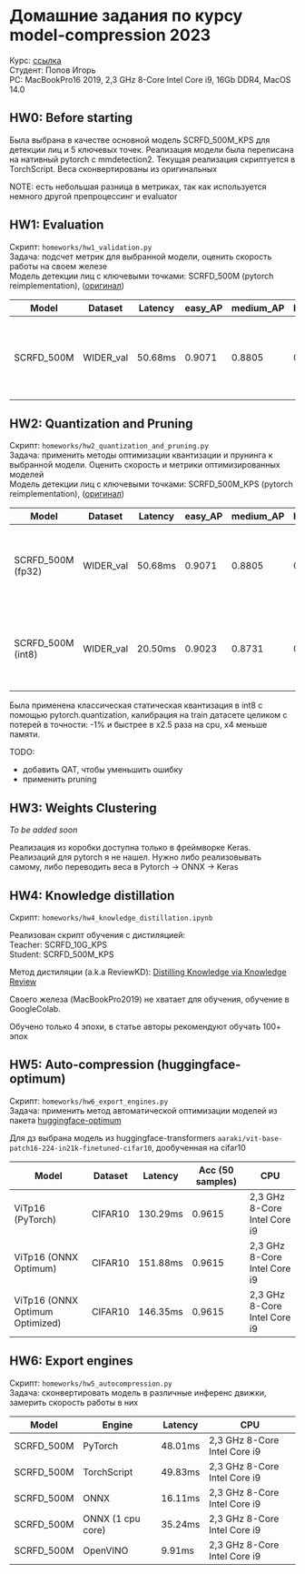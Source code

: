 # Домашние задания по курсу model-compression 2023
Курс: [ссылка](https://github.com/aitalents/model-compression-2023.git) \
Студент: Попов Игорь \
PC: MacBookPro16 2019, 2,3 GHz 8-Core Intel Core i9, 16Gb DDR4, MacOS 14.0

## HW0: Before starting
Была выбрана в качестве основной модель SCRFD_500M_KPS для детекции лиц и 5 ключевых точек. Реализация модели была 
переписана на нативный pytorch с mmdetection2. Текущая реализация скриптуется в TorchScript. 
Веса сконвертированы из оригинальных

NOTE: есть небольшая разница в метриках, так как используется немного другой препроцессинг и evaluator

## HW1: Evaluation
Скрипт: `homeworks/hw1_validation.py` \
Задача: подсчет метрик для выбранной модели, оценить скорость работы на своем железе \
Модель детекции лиц с ключевыми точками: SCRFD_500M (pytorch reimplementation), ([оригинал](https://github.com/deepinsight/insightface/tree/master/detection/scrfd))

| Model      | Dataset  | Latency | easy_AP | medium_AP| hard_AP | CPU                          | 
|------------|----------|---------|---------|----------|---------|------------------------------|
| SCRFD_500M | WIDER_val| 50.68ms | 0.9071  | 0.8805   | 0.6768  | 2,3 GHz 8-Core Intel Core i9 |


## HW2: Quantization and Pruning
Скрипт: `homeworks/hw2_quantization_and_pruning.py` \
Задача: применить методы оптимизации квантизации и прунинга к выбранной модели. Оценить скорость и метрики оптимизированных моделей \
Модель детекции лиц с ключевыми точками: SCRFD_500M_KPS (pytorch reimplementation), ([оригинал](https://github.com/deepinsight/insightface/tree/master/detection/scrfd))

| Model             | Dataset  | Latency | easy_AP | medium_AP| hard_AP | CPU                          | Size  |
|-------------------|----------|---------|---------|----------|---------|------------------------------|-------|
| SCRFD_500M (fp32) | WIDER_val| 50.68ms | 0.9071  | 0.8805   | 0.6768  | 2,3 GHz 8-Core Intel Core i9 | 2.7Mb |
| SCRFD_500M (int8) | WIDER_val| 20.50ms | 0.9023  | 0.8731   | 0.6584  | 2,3 GHz 8-Core Intel Core i9 | 727KB |

Была применена классическая статическая квантизация в int8 с помощью pytorch.quantization, калибрация на train датасете 
целиком с потерей в точности: -1% и быстрее в x2.5 раза на cpu, х4 меньше памяти.

TODO: 
* добавить QAT, чтобы уменьшить ошибку
* применить pruning

## HW3: Weights Clustering
*To be added soon*

Реализация из коробки доступна только в фреймворке Keras. Реализаций для pytorch я не нашел. Нужно либо 
реализовывать самому, либо переводить веса в Pytorch -> ONNX -> Keras

## HW4: Knowledge distillation
Скрипт: `homeworks/hw4_knowledge_distillation.ipynb`  

Реализован скрипт обучения с дистиляцией: \
Teacher: SCRFD_10G_KPS \
Student: SCRFD_500M_KPS 

Метод дистиляции (a.k.a ReviewKD): [Distilling Knowledge via Knowledge Review](https://arxiv.org/pdf/2104.09044.pdf)

Своего железа (MacBookPro2019) не хватает для обучения, обучение в GoogleColab.

Обучено только 4 эпохи, в статье авторы рекомендуют обучать 100+ эпох

## HW5: Auto-compression (huggingface-optimum)
Скрипт: `homeworks/hw6_export_engines.py` \
Задача: применить метод автоматической оптимизации моделей из пакета [huggingface-optimum](https://huggingface.co/docs/optimum/index)

Для дз выбрана модель из huggingface-transformers `aaraki/vit-base-patch16-224-in21k-finetuned-cifar10`, дообученная на cifar10

| Model                           | Dataset | Latency  | Acc (50 samples) | CPU                          |
|---------------------------------|---------|----------|------------------|------------------------------|
| ViTp16 (PyTorch)                | CIFAR10 | 130.29ms | 0.9615           | 2,3 GHz 8-Core Intel Core i9 |
| ViTp16 (ONNX Optimum)           | CIFAR10 | 151.88ms | 0.9615           | 2,3 GHz 8-Core Intel Core i9 |
| ViTp16 (ONNX Optimum Optimized) | CIFAR10 | 146.35ms | 0.9615           | 2,3 GHz 8-Core Intel Core i9 |

## HW6: Export engines
Скрипт: `homeworks/hw5_autocompression.py` \
Задача: сконвертировать модель в различные инференс движки, замерить скорость работы в них

| Model      | Engine            | Latency | CPU                          |
|------------|-------------------|---------|------------------------------|
| SCRFD_500M | PyTorch           | 48.01ms | 2,3 GHz 8-Core Intel Core i9 |
| SCRFD_500M | TorchScript       | 49.83ms | 2,3 GHz 8-Core Intel Core i9 |
| SCRFD_500M | ONNX              | 16.11ms | 2,3 GHz 8-Core Intel Core i9 |
| SCRFD_500M | ONNX (1 cpu core) | 35.24ms | 2,3 GHz 8-Core Intel Core i9 |
| SCRFD_500M | OpenVINO          | 9.91ms  | 2,3 GHz 8-Core Intel Core i9 |
